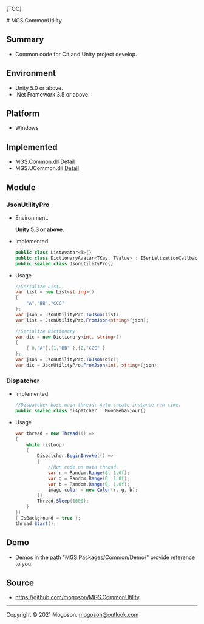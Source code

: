 [TOC]

﻿# MGS.CommonUtility

## Summary

- Common code for C# and Unity project develop.

## Environment

- Unity 5.0 or above.
- .Net Framework 3.5 or above.

## Platform

- Windows

## Implemented

- MGS.Common.dll  [Detail](./UnityProject/Assets/MGS.Packages/Common/Plugins/MGS.Common.md)
- MGS.UCommon.dll  [Detail](./UnityProject/Assets/MGS.Packages/Common/Plugins/MGS.UCommon.md)

## Module

### JsonUtilityPro

- Environment.

  **Unity 5.3 or above**.

- Implemented

  ```C#
  public class ListAvatar<T>{}
  public class DictionaryAvatar<TKey, TValue> : ISerializationCallbackReceiver{}
  public sealed class JsonUtilityPro{}
  ```
  
- Usage

  ```C#
  //Serialize List.
  var list = new List<string>()
  {
      "A","BB","CCC"
  };
  var json = JsonUtilityPro.ToJson(list);
  var list = JsonUtilityPro.FromJson<string>(json);
  
  //Serialize Dictionary.
  var dic = new Dictionary<int, string>()
  {
      { 0,"A"},{1,"BB" },{2,"CCC" }
  };
  var json = JsonUtilityPro.ToJson(dic);
  var dic = JsonUtilityPro.FromJson<int, string>(json);
  ```
  

### Dispatcher

- Implemented

  ```C#
  //Dispatcher base main thread; Auto create instance run time.
  public sealed class Dispatcher : MonoBehaviour{}
  ```

- Usage

  ```C#
  var thread = new Thread(() =>
  {
      while (isLoop)
      {
          Dispatcher.BeginInvoke(() =>
          {
              //Run code on main thread.
              var r = Random.Range(0, 1.0f);
              var g = Random.Range(0, 1.0f);
              var b = Random.Range(0, 1.0f);
              image.color = new Color(r, g, b);
          });
          Thread.Sleep(1000);
      }
  })
  { IsBackground = true };
  thread.Start();
  ```
  
## Demo

- Demos in the path "MGS.Packages/Common/Demo/" provide reference to you.

## Source

- https://github.com/mogoson/MGS.CommonUtility.

------

Copyright © 2021 Mogoson.	mogoson@outlook.com